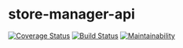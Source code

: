 # store-manager-api

[![Coverage Status](https://coveralls.io/repos/github/kelvinwm/store-manager-api/badge.svg?branch=ft-api-create-sale-record-161300201)](https://coveralls.io/github/kelvinwm/store-manager-api?branch=ft-api-create-sale-record-161300201)
[![Build Status](https://travis-ci.org/kelvinwm/store-manager-api.svg?branch=ft-api-create-sale-record-161300201)](https://travis-ci.org/kelvinwm/store-manager-api)
[![Maintainability](https://api.codeclimate.com/v1/badges/48a671ab90d9f9e709f4/maintainability)](https://codeclimate.com/github/kelvinwm/store-manager-api/maintainability)
